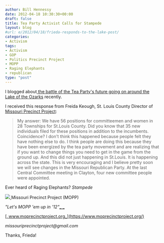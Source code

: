 ```yaml
---
author: Bill Hennessy
date: 2012-04-18 10:30:30+00:00
draft: false
title: Tea Party Activist Calls for Stampede
layout: blog
#url: e/2012/04/18/frieda-responds-to-the-lake-post/
categories:
- Activism
tags:
- Activism
- GOP
- Politics Precinct Project
- MOPP
- Raging Elephants
- republican
type: "post"
---
```


I blogged about[ the battle of the Tea Party's future going on around the Lake of the Ozarks](https://hennessysview.com/2012/04/15/down-at-the-lake-they-want-to-know-is-the-tea-party-dead/) recently.

I received this response from Freida Keough, St. Louis County Director of[ Missouri Precinct Project](https://www.moprecinctproject.org/):


> My answer: We have 56 positions for committeemen and women in 28 Townships for St.Louis County. Did you know that 35 new individuals filed for these positions in addition to the incumbents. Coincidence? I don't think this happened because people felt they have nothing else to do. I think people are doing this because they have been energized by the tea party movement and are realizing that if you want to change things you need to get in the game from the ground up. And this did not just happening in St.Louis. It is happening across the state. This is very encouraging and I believe pretty soon we will see changes in the Missouri Republican Party. At the last Central Committee meeting in Clayton, four new committee people were appointed.

Ever heard of Raging Elephants? _Stampede_

[![](https://ludicrite.files.wordpress.com/2012/04/elephant-stampede.jpg)
](https://ludicrite.files.wordpress.com/2012/04/elephant-stampede.jpg)Missouri Precinct Project (MOPP)

_"Let's MOPP 'em up in '12"_[_
_](https://www.moprecinctproject.org/)

[_www.moprecinctproject.org_](https://www.moprecinctproject.org/)

_missouriprecinctproject@gmail.com_


Thanks, Frieda!
